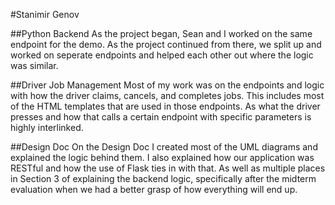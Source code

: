 #Stanimir Genov

##Python Backend
As the project began, Sean and I worked on the same endpoint for the demo. As the project continued from there,
we split up and worked on seperate endpoints and helped each other out where the logic was similar.

##Driver Job Management
Most of my work was on the endpoints and logic with how the driver claims, cancels, and completes jobs. 
This includes most of the HTML templates that are used in those endpoints. As what the driver presses and how that calls 
a certain endpoint with specific parameters is highly interlinked.

##Design Doc
On the Design Doc I created most of the UML diagrams and explained the logic behind them. I also explained how our
application was RESTful and how the use of Flask ties in with that. As well as multiple places in Section 3 of explaining 
the backend logic, specifically after the midterm evaluation when we had a better grasp of how everything will end up. 
